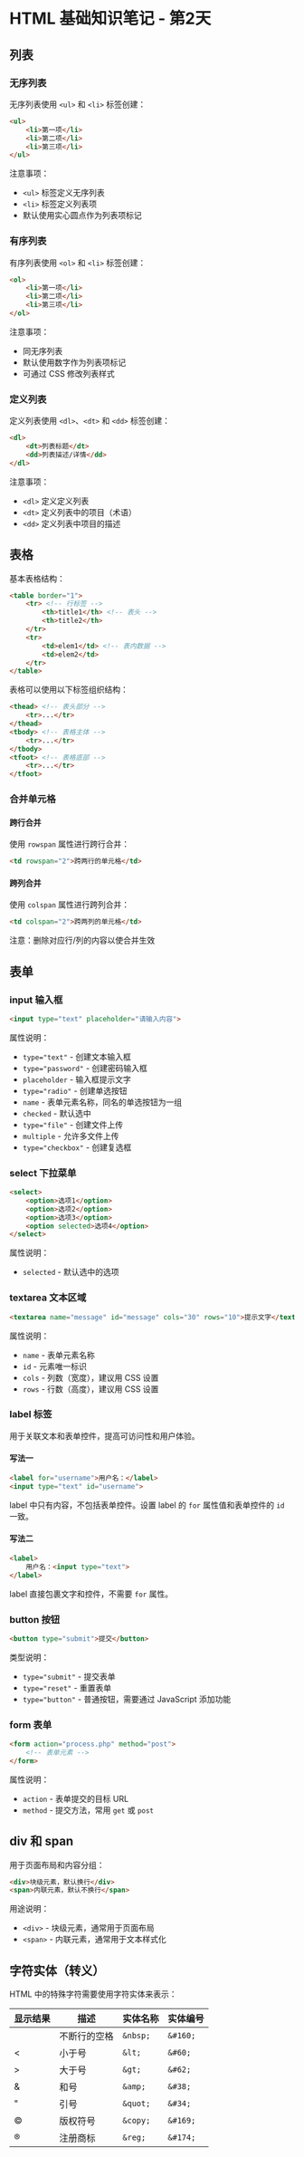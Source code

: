 # HTML 基础知识笔记 - 第2天

## 列表

### 无序列表
无序列表使用 `<ul>` 和 `<li>` 标签创建：
```html
<ul>
    <li>第一项</li>
    <li>第二项</li>
    <li>第三项</li>
</ul>
```
注意事项：
- `<ul>` 标签定义无序列表
- `<li>` 标签定义列表项
- 默认使用实心圆点作为列表项标记

### 有序列表
有序列表使用 `<ol>` 和 `<li>` 标签创建：
```html
<ol>
    <li>第一项</li>
    <li>第二项</li>
    <li>第三项</li>
</ol>
```
注意事项：
- 同无序列表
- 默认使用数字作为列表项标记
- 可通过 CSS 修改列表样式

### 定义列表
定义列表使用 `<dl>`、`<dt>` 和 `<dd>` 标签创建：
```html
<dl>
    <dt>列表标题</dt>
    <dd>列表描述/详情</dd>
</dl>
```
注意事项：
- `<dl>` 定义定义列表
- `<dt>` 定义列表中的项目（术语）
- `<dd>` 定义列表中项目的描述

## 表格

基本表格结构：
```html
<table border="1"> 
    <tr> <!-- 行标签 -->
        <th>title1</th> <!-- 表头 -->
        <th>title2</th>
    </tr> 
    <tr>
        <td>elem1</td> <!-- 表内数据 -->
        <td>elem2</td>
    </tr>
</table>
```

表格可以使用以下标签组织结构：
```html
<thead> <!-- 表头部分 -->
    <tr>...</tr>
</thead>
<tbody> <!-- 表格主体 -->
    <tr>...</tr>
</tbody>
<tfoot> <!-- 表格底部 -->
    <tr>...</tr>
</tfoot>
```

### 合并单元格

#### 跨行合并
使用 `rowspan` 属性进行跨行合并：
```html
<td rowspan="2">跨两行的单元格</td>
```

#### 跨列合并
使用 `colspan` 属性进行跨列合并：
```html
<td colspan="2">跨两列的单元格</td>
```
注意：删除对应行/列的内容以使合并生效

## 表单

### input 输入框
```html
<input type="text" placeholder="请输入内容">
```

属性说明：
- `type="text"` - 创建文本输入框
- `type="password"` - 创建密码输入框
- `placeholder` - 输入框提示文字
- `type="radio"` - 创建单选按钮
- `name` - 表单元素名称，同名的单选按钮为一组
- `checked` - 默认选中
- `type="file"` - 创建文件上传
- `multiple` - 允许多文件上传
- `type="checkbox"` - 创建复选框

### select 下拉菜单

```html
<select>
    <option>选项1</option>
    <option>选项2</option>
    <option>选项3</option>
    <option selected>选项4</option>
</select>
```

属性说明：
- `selected` - 默认选中的选项

### textarea 文本区域

```html
<textarea name="message" id="message" cols="30" rows="10">提示文字</textarea>
```

属性说明：
- `name` - 表单元素名称
- `id` - 元素唯一标识
- `cols` - 列数（宽度），建议用 CSS 设置
- `rows` - 行数（高度），建议用 CSS 设置

### label 标签

用于关联文本和表单控件，提高可访问性和用户体验。

#### 写法一
```html
<label for="username">用户名：</label>
<input type="text" id="username">
```
label 中只有内容，不包括表单控件。设置 label 的 `for` 属性值和表单控件的 `id` 一致。

#### 写法二
```html
<label>
    用户名：<input type="text">
</label>
```
label 直接包裹文字和控件，不需要 `for` 属性。

### button 按钮
```html
<button type="submit">提交</button>
```

类型说明：
- `type="submit"` - 提交表单
- `type="reset"` - 重置表单
- `type="button"` - 普通按钮，需要通过 JavaScript 添加功能

### form 表单
```html
<form action="process.php" method="post">
    <!-- 表单元素 -->
</form>
```

属性说明：
- `action` - 表单提交的目标 URL
- `method` - 提交方法，常用 `get` 或 `post`

## div 和 span

用于页面布局和内容分组：

```html
<div>块级元素，默认换行</div>
<span>内联元素，默认不换行</span>
```

用途说明：
- `<div>` - 块级元素，通常用于页面布局
- `<span>` - 内联元素，通常用于文本样式化

## 字符实体（转义）

HTML 中的特殊字符需要使用字符实体来表示：

| 显示结果 | 描述 | 实体名称 | 实体编号 |
|---------|------|---------|---------|
| &nbsp;  | 不断行的空格 | `&nbsp;` | `&#160;` |
| &lt;    | 小于号 | `&lt;` | `&#60;` |
| &gt;    | 大于号 | `&gt;` | `&#62;` |
| &amp;   | 和号 | `&amp;` | `&#38;` |
| &quot;  | 引号 | `&quot;` | `&#34;` |
| &copy;  | 版权符号 | `&copy;` | `&#169;` |
| &reg;   | 注册商标 | `&reg;` | `&#174;` |
